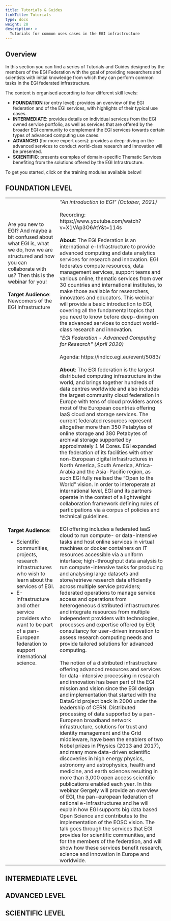 ```yaml
---
title: Tutorials & Guides
linkTitle: Tutorials
type: docs
weight: 20
description: >
  Tutorials for common uses cases in the EGI infrastructure
---
```


## Overview

In this section you can find a series of Tutorials and Guides designed by the
members of the EGI Federation with the goal of providing researchers and
scientists with initial knowledge from which they can perform common tasks
in the EGI federated infrastructure.

The content is organised according to four different skill levels:

* **FOUNDATION** (or entry level): provides an overview of the
  EGI federation and of the EGI services, with highlights
  of their typical use cases.
* **INTERMEDIATE**: provides details on individual services from
  the EGI owned service portfolio, as well as services that are
  offered by the broader EGI community to complement the EGI services
  towards certain types of advanced computing use cases.
* **ADVANCED** (for more expert users): provides a deep-diving
  on the advanced services to conduct world-class research and innovation
  will be presented.
* **SCIENTIFIC**: presents examples of domain-specific Thematic Services
  benefiting from the solutions offered by the EGI Infrastructure.

To get you started, click on the training modules available below!

## FOUNDATION LEVEL

<table>
<tr>
<td>
Are you new to EGI? And maybe a bit confused about what EGI is, what we do,
how we are structured and how you can collaborate with us? Then this is the
webinar for you!
<br/><br/>
<b>Target Audience</b>: Newcomers of the EGI Infrastructure
</td>
<td>
<i>"An introduction to EGI" (October, 2021)</i>
<br/><br/>  
Recording: https://www.youtube.com/watch?v=X1VAp3O6AtY&t=114s
<br/><br/>
<b>About</b>: The EGI Federation is an international e-Infrastructure to provide
advanced computing and data analytics services for research and innovation.
EGI federates compute resources, data management services, support teams
and various online, thematic services from over 30 countries and international
institutes, to make those available for researchers, innovators and educators.
This webinar will provide a basic introduction to EGI, covering all the
fundamental topics that you need to know before deep-diving on the advanced
services to conduct world-class research and innovation.
</td>
</tr>
<tr>
<td>
<b>Target Audience</b>:
<ul>
<li>Scientific communities, projects, research infrastructures who
    wish to learn about the services of EGI.</li>
<li>E-infrastructure and other service providers who want to be part
    of a pan-European federation to support international science.</li>
</ul>
</td>
<td>
<i>"EGI Federation - Advanced Computing for Research" (April 2020)</i>
<br/><br/>
Agenda: https://indico.egi.eu/event/5083/ 
<br/><br/>
<b>About</b>: The EGI federation is the largest distributed computing
infrastructure in the world, and brings together hundreds of data centres
worldwide and also includes the largest community cloud federation in Europe
with tens of cloud providers across most of the European countries offering
IaaS cloud and storage services. The current federated resources represent
altogether more than 350 Petabytes of online storage and 380 Petabytes of archival
storage supported by approximately 1 M Cores. EGI expanded the federation of its
facilities with other non-European digital infrastructures in North America,
South America, Africa-Arabia and the Asia-Pacific region, as such EGI fully
realised the “Open to the World” vision. In order to interoperate at international
level, EGI and its partners operate in the context of a lightweight collaboration
framework defining rules of participations via a corpus of policies and technical guidelines.
<br/><br/>
EGI offering includes a federated IaaS cloud to run compute- or data-intensive
tasks and host online services in virtual machines or docker containers on IT resources
accessible via a uniform interface; high-throughput data analysis to run compute-intensive
tasks for producing and analysing large datasets and store/retrieve research data efficiently
across multiple service providers; federated operations to manage service access and operations
from heterogeneous distributed infrastructures and integrate resources from multiple independent
providers with technologies, processes and expertise offered by EGI; consultancy for user-driven
innovation to assess research computing needs and provide tailored solutions for advanced computing.
<br/><br/>
The notion of a distributed infrastructure offering advanced resources and services for
data-intensive processing in research and innovation has been part of the EGI mission
and vision since the EGI design and implementation that started with the DataGrid project
back in 2000 under the leadership of CERN. Distributed processing of data supported by
a pan-European broadband network infrastructure, solutions for trust and identity management
and the Grid middleware, have been the enablers of two Nobel prizes in Physics (2013 and 2017),
and many more data-driven scientific discoveries in high energy physics, astronomy and astrophysics,
health and medicine, and earth sciences resulting in more than 3,000 open access scientific
publications enabled each year. In this webinar Gergely will provide an overview of EGI,
the pan-european federation of national e-infrastructures and he will explain how EGI supports
big data based Open Science and contributes to the implementation of the EOSC vision. The talk goes
through the services that EGI provides for scientific communities, and for the members of the
federation, and will show how these services benefit research, science and innovation in Europe and worldwide.
</td>
</tr>
</table>

## INTERMEDIATE LEVEL

## ADVANCED LEVEL

## SCIENTIFIC LEVEL


